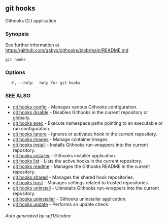 ## git hooks

Githooks CLI application

### Synopsis

See further information at https://github.com/gabyx/githooks/blob/main/README.md

```
git hooks
```

### Options

```
  -h, --help   help for git hooks
```

### SEE ALSO

- [git hooks config](git_hooks_config.md) - Manages various Githooks
  configuration.
- [git hooks disable](git_hooks_disable.md) - Disables Githooks in the current
  repository or globally.
- [git hooks exec](git_hooks_exec.md) - Execute namespace paths pointing to an
  executable or run configuration.
- [git hooks ignore](git_hooks_ignore.md) - Ignores or activates hook in the
  current repository.
- [git hooks images](git_hooks_images.md) - Manage container images.
- [git hooks install](git_hooks_install.md) - Installs Githooks run-wrappers
  into the current repository.
- [git hooks installer](git_hooks_installer.md) - Githooks installer
  application.
- [git hooks list](git_hooks_list.md) - Lists the active hooks in the current
  repository.
- [git hooks readme](git_hooks_readme.md) - Manages the Githooks README in the
  current repository.
- [git hooks shared](git_hooks_shared.md) - Manages the shared hook
  repositories.
- [git hooks trust](git_hooks_trust.md) - Manages settings related to trusted
  repositories.
- [git hooks uninstall](git_hooks_uninstall.md) - Uninstalls Githooks
  run-wrappers into the current repository.
- [git hooks uninstaller](git_hooks_uninstaller.md) - Githooks uninstaller
  application.
- [git hooks update](git_hooks_update.md) - Performs an update check.

###### Auto generated by spf13/cobra
